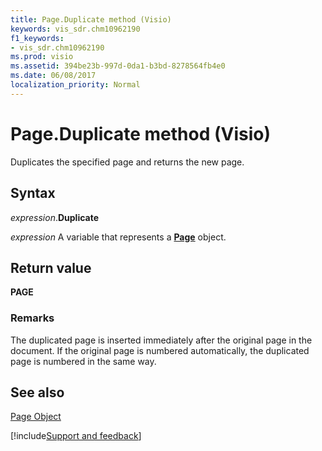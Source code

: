 ```yaml
---
title: Page.Duplicate method (Visio)
keywords: vis_sdr.chm10962190
f1_keywords:
- vis_sdr.chm10962190
ms.prod: visio
ms.assetid: 394be23b-997d-0da1-b3bd-8278564fb4e0
ms.date: 06/08/2017
localization_priority: Normal
---
```



# Page.Duplicate method (Visio)

Duplicates the specified page and returns the new page.


## Syntax

_expression_.**Duplicate**

_expression_ A variable that represents a **[Page](Visio.Page.md)** object.


## Return value

 **PAGE**


### Remarks

The duplicated page is inserted immediately after the original page in the document. If the original page is numbered automatically, the duplicated page is numbered in the same way.


## See also


[Page Object](Visio.Page.md)

[!include[Support and feedback](~/includes/feedback-boilerplate.md)]